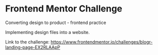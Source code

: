 # Frontend Mentor Challenge
Converting design to product - frontend practice

Implementing design files into a website.

Link to the challenge: https://www.frontendmentor.io/challenges/blogr-landing-page-EX2RLAApP
